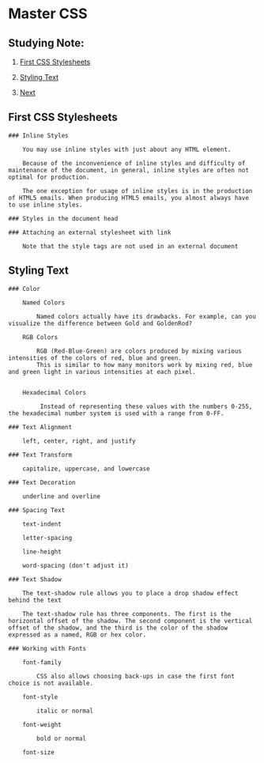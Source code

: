 # Master CSS

## Studying Note:
 1. [First CSS Stylesheets](#first-css-stylesheets)
 2. [Styling Text](#styling-text)

 3. [Next](#next)

## First CSS Stylesheets

	### Inline Styles
	
		You may use inline styles with just about any HTML element.
	
		Because of the inconvenience of inline styles and difficulty of maintenance of the document, in general, inline styles are often not optimal for production.

		The one exception for usage of inline styles is in the production of HTML5 emails. When producing HTML5 emails, you almost always have to use inline styles.

	### Styles in the document head

	### Attaching an external stylesheet with link
		
		Note that the style tags are not used in an external document
		
## Styling Text

	### Color
	
		Named Colors
			
			Named colors actually have its drawbacks. For example, can you visualize the difference between Gold and GoldenRod?
		
		RGB Colors
		
			RGB (Red-Blue-Green) are colors produced by mixing various intensities of the colors of red, blue and green. 
			This is similar to how many monitors work by mixing red, blue and green light in various intensities at each pixel.

		
		Hexadecimal Colors
		
			 Instead of representing these values with the numbers 0-255, the hexadecimal number system is used with a range from 0-FF.

	### Text Alignment
		
		left, center, right, and justify
		
	### Text Transform
	
		capitalize, uppercase, and lowercase
		
	### Text Decoration
	
		underline and overline
	
	### Spacing Text
	
		text-indent
		
		letter-spacing
		
		line-height
		
		word-spacing (don't adjust it)
		
	### Text Shadow
	
		The text-shadow rule allows you to place a drop shadow effect behind the text
		
		The text-shadow rule has three components. The first is the horizontal offset of the shadow. The second component is the vertical offset of the shadow, and the third is the color of the shadow expressed as a named, RGB or hex color. 
		
	### Working with Fonts
	
		font-family
		
			CSS also allows choosing back-ups in case the first font choice is not available.
			
		font-style
		
			italic or normal
		
		font-weight
		
			bold or normal
		
		font-size
		
			
		
